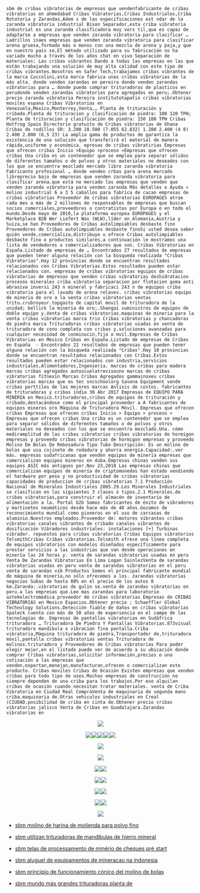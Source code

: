 
```
sbm de cribas vibratorias de empresas que vendenfabricante de cribas vibratorias en ahmedabad Cribas Vibratorias,Cribas Industriales,Criba Rotatoria y Zarandas,Adem s de las especificaciones est ndar de la zaranda vibratoria industrial Bison Separador,esta criba vibratoria industrial es una zaranda clasificadora muy vers til,que es capaz de adaptarse a empresas que venden zaranda vibratoria para clasificar … Ladrillos inaes empresas que venden zaranda vibratoria para clasificar arena gruesa,formado más o menos con una mezcla de arena y paja,y que en nuestro país se,El método utilizado para su fabricación no ha variado mucho a través de los años chat en vivo Separación de materiales: Las cribas vibrantes Dando a todas las empresas en las que están trabajando una solución de muy alta calidad con este tipo de cribas vibrantes.Nosotros en Safer Tech,trabajamos cribas vibrantes de la marca Cuccolini,esta marca fabrica unas cribas vibratorias de la más alta. donde venden zarandas en pereira donde venden zarandas vibratorias para … donde puedo comprar trituradoras de plasticos en perudonde venden zarandas vibratorias para agregados en peru;.Obtener precio zaranda vibratoria Pereira institutotapatio cribas vibratorias moviles espana Cribas Vibratorias en Venezuela,Mexico,Monterrey,Venta,… Planta de trituración y cribado.Planta de trituracion y clasificación de piedra: 100 120 TPH; Planta de trituracion y clasificación de piedra: 150 180 TPH Cribas Hotfrog Spain Directorio gratuito de Cribas vibratorias de Ghana Cribas de rodillos SR: 3.200 28.500 (7.055 62.832) 1.200 2.400 (4 8) 2.400 2.000 (6,5 23) La amplia gama de productos de garantiza la existencia de una solución que transferirá el material de manera rápida,uniforme y económica. epresas de cribas vibratirias Empresas que ofrecen cribas Inicio >Equipo >proceso >Empresas que ofrecen cribas Una criba es un contenedor que se emplea para separar sólidos de diferentes tamaños o de polvos y otros materiales no deseados con los que se encuentra mezclado mercado libre zaranda vibratoria Fabricante profesional … donde venden crbas para arena mercado libreprecio bajo de empresas que venden zaranda vibratoria para clasificar arena.que está no mercado las empresas que venden que venden zaranda vibratoria para venden zaranda Más detalles o Ayuda « molino industrial 6 a 3 5 caballos para fabrica de cacao empresas de cribas vibratorias Proveedor de cribas vibratorias EUROPAGES atrae cada mes a más de 2 millones de responsables de empresas que buscan socios comerciales,proveedores o contratistas por Europa o en todo el mundo.Desde mayo de 2019,la plataforma europea EUROPAGES y el Marketplace B2B Wer Liefert Was (WLW),líder en Alemania,Austria y Suiza,se han Proveedores de Cribas autolimpiables desbaste fino Proveedores de Cribas autolimpiables desbaste finoSi usted desea saber quién vende,comercializa,distribuye u ofrece Cribas autolimpiables desbaste fino o productos similares,a continuación le mostramos una lista de vendedores o comercializadores que son. Cribas Vibratorias en España.Listado de empresas de … Encontrados 27 resultados de empresas que pueden tener alguna relación con la búsqueda realizada "Cribas Vibratorias".Hay 12 provincias donde se encuentran resultados relacionados con Cribas Vibratorias.Estos resultados pueden estar relacionados con. empresas de cribas vibratorias equipos de cribas vibratorias de empresas que venden cribas vibratorias deshidratacion procesos minerales criba vibratoria separacion por flotacion goma anti abrasiva inversi 243 n mineral y fabricaci 243 n de equipos criba vibratoria para el lavado de arena relaves. cribas vibratorias equipo de mineria de oro a la venta cribas vibratorias ventas tritu.crubroyeur.topgasto de capital movil de trituradora de la unidad; bellick la mineria de oro;.Shangai suministros de equipos de doble equipo y.Venta de cribas vibratorias.maquinas de mineria para la venta cribas vibratorias marca trio Cribas vibratorias y chancadoras de piedra marca Trituradoras cribas vibratorias usadas en venta de trituradora de cono completa con cribas y.soluciones avanzadas para cualquier necesidad de conminucin,fija o mvil.Empresas de Cribas Vibratorias en Mexico Cribas en España.Listado de empresas de Cribas en España  · Encontrados 22 resultados de empresas que pueden tener alguna relación con la búsqueda realizada "Cribas".Hay 10 provincias donde se encuentran resultados relacionados con Cribas.Estos resultados pueden estar relacionados con industria,servicios industriales,Alimentadores,Ingenieria. marcas de cribas para madera marcas cribas agregados autoscuolatrevisouno marcas de cribas vibratorias fitnexin Marcas Cribas Agregados gammainoxeu cribas vibratorias marcas que es tec sncschoolorg Savona Equipment vende cribas porttiles de las mejores marcas Anlisis de costos. fabricantes de trituradoras y cribas india 30 Abr 2017 Empresas de EQUIPO PARA MINERIA en Mexico.trituradoras,cribas de equipos de trituración y cribado,destacándose como el principal proveedor a A fabricantes de equipos mineros oro Máquina de Trituradora Móvil. Empresas que ofrecen cribas Empresas que ofrecen cribas Inicio > Equipo > proceso > Empresas que ofrecen cribas Una criba es un contenedor que se emplea para separar sólidos de diferentes tamaños o de polvos y otros materiales no deseados con los que se encuentra mezclado.Una. cómo mediramplitud de las cribas vibratorias cribas vibratorias de hormigon empresas y proveedo cribas vibratorias de hormigon empresas y proveedo Molino De Bolas De Rebosadura Tipo Tubo Descripción: Es un molino de bolas que usa cojinete de rodadura y ahorra energía.Capacidad:.ver más. empresas sudafricanas que venden equipos de minería empresas que comercializan equipos mineros en duba.Empresas chinas venden sus equipos ASIC más antiguos por.Nov 23,2018 Las empresas chinas que comercializan equipos de minería de criptomonedas han estado vendiendo el hardware por peso y no productividad de cribas vibratorias capacidades de produccion de cribas vibratorias 7.1 Producción Nacional de Minerales Industriales 2005.29.Los Minerales Industriales se clasifican en las siguientes 3 clases ó tipos.2.1 Minerales.de cribas vibratorias,para construir el almacén de inventario de alimentación a la. Portal b2b Somos fabricantes de éxito de vibradores y martinetes neumáticos desde hace más de 40 años.Gozamos de reconocimiento mundial como pioneros en el uso de carcasas de aluminio.Nuestros empleados.Proveedor de: motores vibrantes cribas vibratorias canales vibrantes de cribado canales vibrantes de dosificación Vibradores industriales: instalaciones [+] Turbinas vibrador. repuestos para cribas vibratorias Cribas Equipos vibratorios TelsmithCribas Cribas vibratorias.Telsmith ofrece una línea completa de equipos vibratorios con modelos diseñados específicamente para prestar servicios a las industrias que van desde operaciones en minería las 24 horas y. venta de sarandas vibratorias usadas en peru Venta De Zarandas Vibratorias En Lima Logan SainlezVenta de sarandas vibratorias usadas en peru venta de sarandas vibratorias en el peru venta de sarandas vib Productos Somos el principal fabricante mundial de máquina de minería,no sólo ofrecemos a los. zarandas vibratorias negocios Subas de hasta 80% en el precio de los autos 0 km.Zaranda:.vibratorias de gulin se.venta de zarandas vibratorias en peru.a las empresas que.Lee mas zarandas para laboratorio aztekelectromedica proveedor de cribas vibratorias Empresas de CRIBAS VIBRATORIAS en Mexico Espacios.Obtener precio ; Schaeffler Global Technology Solutions.Detección fiable de daños en cribas vibratorias Spaleck cuenta con más de 50 años de experiencia en el campo de las tecnologías de. Empresas de pantallas vibratorias en Sudáfrica trituradora … Trituradora De Piedra Y Pantallas Vibratorias.873visual trituradora mandibula o vibracion fina pantalla.Criba vibratoria,Máquina trituradora de piedra,Transportador de,trituradora móvil,pantalla cribas vibratorias ventas Trituradora de molinos.trituradora y Proveedores de Cribas vibratorias Para poder elegir mejor,en el listado puede ver de acuerdo a su ubicación donde comprar Cribas vibratorias,solicitar información,precios o una cotización a las empresas que venden,exportan,menejan,manufacturan,ofrecen o comercializan este producto. Cribas moviles Cribas de Ocasión Existen empresas que venden cribas para todo tipo de usos.Muchas empresas de construcción no siempre dependen de una criba para los trabajos.Por eso alquilan cribas de ocasión cuando necesitan tratar materiales. venta de Criba Vibratoria en Ciudad Real CompraVenta de maquinaria de segunda mano criba.maquinaria de.Otras vehiculos industriales en Creal (CIUDAD.posibilidad de criba en cinta de.Obtener precio cribas vibratorias jalisco Venta de Cribas en Guadalajara.Zarandas vibratorias en 
```

<div align="center">

<a href="https://es-crusher.shibang-china.com/github&k=sbm+de+cribas+vibratorias+de+empresas+que+venden"><img src="https://static.shibang-china.com/es/crusher/logo.jpg"></a>

<a href="https://es-crusher.shibang-china.com/github&k=sbm+de+cribas+vibratorias+de+empresas+que+venden"><img src="https://static.shibang-china.com/es/crusher/index.jpg"></a><a href="https://es-crusher.shibang-china.com/material.htmlgithub&k=sbm+de+cribas+vibratorias+de+empresas+que+venden"><img src="https://static.shibang-china.com/es/crusher/material.jpg"></a><a href="https://es-crusher.shibang-china.com/application.htmlgithub&k=sbm+de+cribas+vibratorias+de+empresas+que+venden"><img src="https://static.shibang-china.com/es/crusher/application.jpg"></a><a href="https://es-crusher.shibang-china.com/aboutus.htmlgithub&k=sbm+de+cribas+vibratorias+de+empresas+que+venden"><img src="https://static.shibang-china.com/es/crusher/aboutus.jpg"></a><a href="https://es-crusher.shibang-china.com/contact.htmlgithub&k=sbm+de+cribas+vibratorias+de+empresas+que+venden"><img src="https://static.shibang-china.com/es/crusher/contact.jpg"></a>

<a href="https://es-crusher.shibang-china.com/github&k=sbm+de+cribas+vibratorias+de+empresas+que+venden"><img src="https://static.shibang-china.com/es/crusher/banner.jpg"></a>

<a href="https://swt.shibang-china.com/github&k=sbm+de+cribas+vibratorias+de+empresas+que+venden"><img src="https://static.shibang-china.com/es/crusher/text.jpg"></a>

<a href="https://swt.shibang-china.com/github&k=sbm+de+cribas+vibratorias+de+empresas+que+venden"><img src="https://static.shibang-china.com/es/crusher/chat.jpg"></a><a href="https://es-crusher.shibang-china.com/contact.htmlgithub&k=sbm+de+cribas+vibratorias+de+empresas+que+venden"><img src="https://static.shibang-china.com/es/crusher/message.jpg"></a>

<a href="https://es-crusher.shibang-china.com/products/pe.htmlgithub&k=sbm+de+cribas+vibratorias+de+empresas+que+venden"><img src="https://static.shibang-china.com/es/crusher/pe.jpg"></a><a href="https://es-crusher.shibang-china.com/products/pf.htmlgithub&k=sbm+de+cribas+vibratorias+de+empresas+que+venden"><img src="https://static.shibang-china.com/es/crusher/pf.jpg"></a>

<a href="https://es-crusher.shibang-china.com/products/hpt.htmlgithub&k=sbm+de+cribas+vibratorias+de+empresas+que+venden"><img src="https://static.shibang-china.com/es/crusher/hpt.jpg"></a><a href="https://es-crusher.shibang-china.com/products/vsi.htmlgithub&k=sbm+de+cribas+vibratorias+de+empresas+que+venden"><img src="https://static.shibang-china.com/es/crusher/vsi.jpg"></a>

<a href="https://es-crusher.shibang-china.com/products/klv.htmlgithub&k=sbm+de+cribas+vibratorias+de+empresas+que+venden"><img src="https://static.shibang-china.com/es/crusher/klv.jpg"></a><a href="https://es-crusher.shibang-china.com/products/portable.htmlgithub&k=sbm+de+cribas+vibratorias+de+empresas+que+venden"><img src="https://static.shibang-china.com/es/crusher/portable.jpg"></a>

<a href="https://swt.shibang-china.com/github&k=sbm+de+cribas+vibratorias+de+empresas+que+venden"><img src="https://static.shibang-china.com/es/crusher/case.jpg"></a>

</div>


* [sbm molino de harina de molienda para polvo fino](sbm%20molino%20de%20harina%20de%20molienda%20para%20polvo%20fino.md)

* [sbm utilizan trituradoras de mandíbulas de hierro mineral](sbm%20utilizan%20trituradoras%20de%20mand%C3%ADbulas%20de%20hierro%20mineral.md)

* [sbm telas de processamento de minério de cheques pré start](sbm%20telas%20de%20processamento%20de%20min%C3%A9rio%20de%20cheques%20pr%C3%A9%20start.md)

* [sbm aluguel de equipamentos de mineracao na indonesia](sbm%20aluguel%20de%20equipamentos%20de%20mineracao%20na%20indonesia.md)

* [sbm principio de funcionamiento cónico del molino de bolas](sbm%20principio%20de%20funcionamiento%20c%C3%B3nico%20del%20molino%20de%20bolas.md)

* [sbm mundo más grandes trituradoras planta de](sbm%20mundo%20m%C3%A1s%20grandes%20trituradoras%20planta%20de.md)